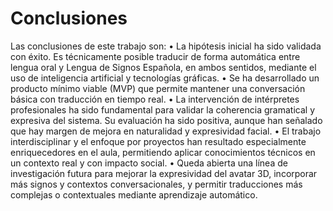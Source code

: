 # Conclusiones

Las conclusiones de este trabajo son:
• La hipótesis inicial ha sido validada con éxito. Es técnicamente posible traducir de forma automática entre lengua
oral y Lengua de Signos Española, en ambos sentidos, mediante el uso de inteligencia artificial y tecnologías gráficas.
• Se ha desarrollado un producto mínimo viable (MVP) que permite mantener una conversación básica con traducción en
tiempo real.
• La intervención de intérpretes profesionales ha sido fundamental para validar la coherencia gramatical y expresiva del
sistema. Su evaluación ha sido positiva, aunque han señalado que hay margen de mejora en naturalidad y expresividad
facial.
• El trabajo interdisciplinar y el enfoque por proyectos han resultado especialmente enriquecedores en el aula,
permitiendo aplicar conocimientos técnicos en un contexto real y con impacto social.
• Queda abierta una línea de investigación futura para mejorar la expresividad del avatar 3D, incorporar más signos y
contextos conversacionales, y permitir traducciones más complejas o contextuales mediante aprendizaje automático.
